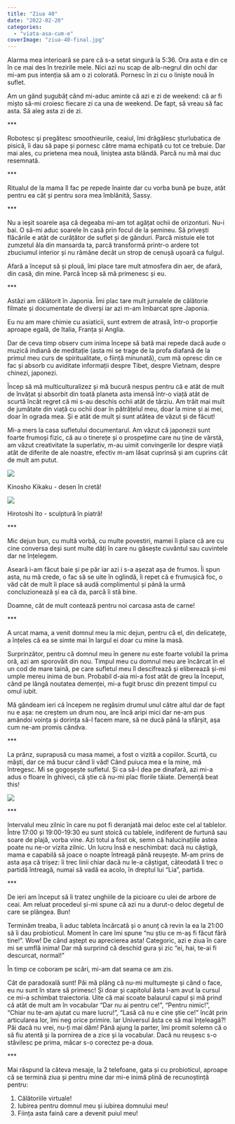```yaml
---
title: "Ziua 40"
date: "2022-02-20"
categories: 
  - "viata-asa-cum-e"
coverImage: "ziua-40-final.jpg"
---
```


Alarma mea interioară se pare că s-a setat singură la 5:36. Ora asta e din ce în ce mai des în trezirile mele. Nici azi nu scap de alb-negrul din ochi dar mi-am pus intenția să am o zi colorată. Pornesc în zi cu o liniște nouă în suflet.

Am un gând șugubăț când mi-aduc aminte că azi e zi de weekend: că ar fi mișto să-mi croiesc fiecare zi ca una de weekend. De fapt, să vreau să fac asta. Să aleg asta zi de zi.

\*\*\*

Robotesc și pregătesc smoothieurile, ceaiul, îmi drăgălesc șturlubatica de pisică, îi dau să pape și pornesc către mama echipată cu tot ce trebuie. Dar mai ales, cu prietena mea nouă, liniștea asta blândă. Parcă nu mă mai duc resemnată.

\*\*\*

Ritualul de la mama îl fac pe repede înainte dar cu vorba bună pe buze, atât pentru ea cât și pentru sora mea îmblănită, Sassy. 

\*\*\*

Nu a ieșit soarele așa că degeaba mi-am tot agățat ochii de orizonturi. Nu-i bai. O să-mi aduc soarele în casă prin focul de la șemineu. Să privești flăcările e atât de curățător de suflet și de gânduri. Parcă mistuie ele tot zumzetul ăla din mansarda ta, parcă transformă printr-o ardere tot zbuciumul interior și nu rămâne decât un strop de cenușă ușoară ca fulgul.

Afară a început să și plouă, îmi place tare mult atmosfera din aer, de afară, din casă, din mine. Parcă încep să mă primenesc și eu.

\*\*\*

Astăzi am călătorit în Japonia. Îmi plac tare mult jurnalele de călătorie filmate și documentate de diverși iar azi m-am îmbarcat spre Japonia. 

Eu nu am mare chimie cu asiaticii, sunt extrem de atrasă, într-o proporție aproape egală, de Italia, Franța și Anglia. 

Dar de ceva timp observ cum inima începe să bată mai repede dacă aude o muzică indiană de meditație (asta mi se trage de la profa diafană de la primul meu curs de spiritualitate, o ființă minunată), cum mă opresc din ce fac și absorb cu aviditate informații despre Tibet, despre Vietnam, despre chinezi, japonezi.

Încep să mă multiculturalizez și mă bucură nespus pentru că e atât de mult de învățat și absorbit din toată planeta asta imensă într-o viață atât de scurtă încât regret că mi s-au deschis ochii atât de târziu. Am trăit mai mult de jumătate din viață cu ochii doar în pătrățelul meu, doar la mine și ai mei, doar în ograda mea. Și e atât de mult și sunt atâtea de văzut și de făcut!

Mi-a mers la casa sufletului documentarul. Am văzut că japonezii sunt foarte frumoși fizic, că au o tinerețe și o prospețime care nu ține de vârstă, am văzut creativitate la superlativ, m-au uimit convingerile lor despre viață atât de diferite de ale noastre, efectiv m-am lăsat cuprinsă și am cuprins cât de mult am putut. 

![](images/000022824_0.jpeg)

Kinosho Kikaku - desen în cretă!

![](images/images.jpeg)

Hirotoshi Ito - sculptură în piatră!

\*\*\*

Mic dejun bun, cu multă vorbă, cu multe povestiri, mamei îi place că are cu cine conversa deși sunt multe dăți în care nu găsește cuvântul sau cuvintele dar ne înțelegem. 

Aseară i-am făcut baie și pe păr iar azi i s-a așezat așa de frumos. Îi spun asta, nu mă crede, o fac să se uite în oglindă, îi repet că e frumușică foc, o văd cât de mult îi place să audă complimentul și până la urmă concluzionează și ea că da, parcă îi stă bine. 

Doamne, cât de mult contează pentru noi carcasa asta de carne!  

\*\*\*

A urcat mama, a venit domnul meu la mic dejun, pentru că el, din delicatețe, a înțeles că ea se simte mai în largul ei doar cu mine la masă. 

Surprinzător, pentru că domnul meu în genere nu este foarte volubil la prima oră, azi am sporovăit din nou. Timpul meu cu domnul meu are încărcat în el un cod de mare taină, pe care sufletul meu îl descifrează și eliberează și-mi umple mereu inima de bun. Probabil d-aia mi-a fost atât de greu la început, când pe lângă noutatea demenței, mi-a fugit brusc din prezent timpul cu omul iubit. 

Mă gândeam ieri că începem ne regăsim drumul unul către altul dar de fapt nu e așa: ne creștem un drum nou, are încă aripi mici dar ne-am pus amândoi voința și dorința să-l facem mare, să ne ducă până la sfârșit, așa cum ne-am promis cândva.

\*\*\*

La prânz, suprapusă cu masa mamei, a fost o vizită a copiilor. Scurtă, cu măști, dar ce mă bucur când îi văd! Când puiuca mea e la mine, mă întregesc. Mi se gogoșește sufletul. Și ca să-l dea pe dinafară, azi mi-a adus o floare în ghiveci, că știe că nu-mi plac florile tăiate. Demență beat this!

![](images/ziua-40-1.jpeg)

\*\*\*

Intervalul meu zilnic în care nu pot fi deranjată mai deloc este cel al tablelor. Între 17:00 și 19:00-19:30 eu sunt stoică cu tablele, indiferent de furtună sau soare de plajă, vorba vine. Azi totul a fost ok, semn că halucinațiile astea poate nu ne-or vizita zilnic. Un lucru însă e neschimbat: dacă nu câștigă, mama e capabilă să joace o noapte întreagă până reușește. M-am prins de asta așa că trișez: îi trec linii chiar dacă nu le-a câștigat, câteodată îi trec o partidă întreagă, numai să vadă ea acolo, în dreptul lui “Lia”, partida.

\*\*\*

De ieri am început să îi tratez unghiile de la picioare cu ulei de arbore de ceai. Am reluat procedeul și-mi spune că azi nu a durut-o deloc degetul de care se plângea. Bun! 

Terminăm treaba, îi aduc tableta încărcată și o anunț că revin la ea la 21:00 să îi dau probioticul. Moment în care îmi spune “nu știu ce m-aș fi făcut fără tine!”. Wow! De când aștept eu aprecierea asta! Categoric, azi e ziua în care mi se umflă inima! Dar mă surprind că deschid gura și zic “ei, hai, te-ai fi descurcat, normal!”

În timp ce coboram pe scări, mi-am dat seama ce am zis.

Cât de paradoxală sunt! Păi mă plâng că nu-mi multumește și când o face, eu nu sunt în stare să primesc! Și doar și capitolul ăsta l-am avut la cursul ce mi-a schimbat traiectoria. Uite că mai scoate balaurul capul și mă prind că atât de mult am în vocabular “Dar nu ai pentru ce!”, “Pentru nimic!”, “Chiar nu te-am ajutat cu mare lucru!”, “Lasă că nu e cine știe ce!” încât prin articularea lor, îmi neg orice primire. Iar Universul ăsta ce să mai înțeleagă?! Păi dacă nu vrei, nu-ți mai dăm! Până ajung la parter, îmi promit solemn că o să fiu atentă și la pornirea de a zice și la vocabular. Dacă nu reușesc s-o stăvilesc pe prima, măcar s-o corectez pe-a doua. 

\*\*\*

Mai răspund la câteva mesaje, la 2 telefoane, gata și cu probioticul, aproape că se termină ziua și pentru mine dar mi-e inimă plină de recunoștință pentru:

1. Călătoriile virtuale!
2. Iubirea pentru domnul meu și iubirea domnului meu!
3. Ființa asta faină care a devenit puiul meu!
